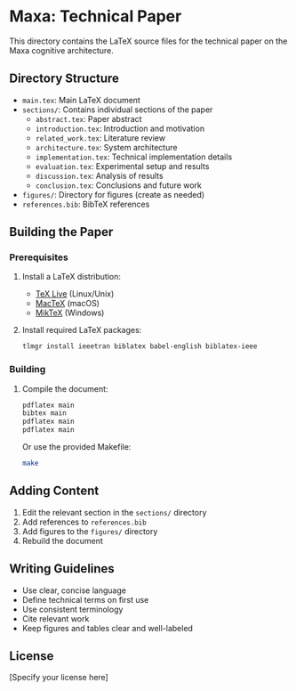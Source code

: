 # Maxa: Technical Paper

This directory contains the LaTeX source files for the technical paper on the Maxa cognitive architecture.

## Directory Structure

- `main.tex`: Main LaTeX document
- `sections/`: Contains individual sections of the paper
  - `abstract.tex`: Paper abstract
  - `introduction.tex`: Introduction and motivation
  - `related_work.tex`: Literature review
  - `architecture.tex`: System architecture
  - `implementation.tex`: Technical implementation details
  - `evaluation.tex`: Experimental setup and results
  - `discussion.tex`: Analysis of results
  - `conclusion.tex`: Conclusions and future work
- `figures/`: Directory for figures (create as needed)
- `references.bib`: BibTeX references

## Building the Paper

### Prerequisites

1. Install a LaTeX distribution:
   - [TeX Live](https://www.tug.org/texlive/) (Linux/Unix)
   - [MacTeX](https://www.tug.org/mactex/) (macOS)
   - [MikTeX](https://miktex.org/) (Windows)

2. Install required LaTeX packages:
   ```bash
   tlmgr install ieeetran biblatex babel-english biblatex-ieee
   ```

### Building

1. Compile the document:
   ```bash
   pdflatex main
   bibtex main
   pdflatex main
   pdflatex main
   ```

   Or use the provided Makefile:
   ```bash
   make
   ```

## Adding Content

1. Edit the relevant section in the `sections/` directory
2. Add references to `references.bib`
3. Add figures to the `figures/` directory
4. Rebuild the document

## Writing Guidelines

- Use clear, concise language
- Define technical terms on first use
- Use consistent terminology
- Cite relevant work
- Keep figures and tables clear and well-labeled

## License

[Specify your license here]

